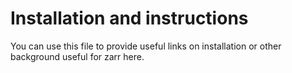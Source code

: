 # Installation and instructions

You can use this file to provide useful links on installation or other background useful for zarr here.
